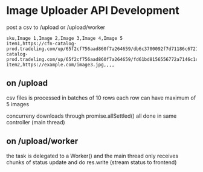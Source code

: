 # Image Uploader API Development

post a csv to /upload or /upload/worker

```csv
sku,Image 1,Image 2,Image 3,Image 4,Image 5
item1,https://cfn-catalog-prod.tradeling.com/up/65f2cf756aad860f7a264659/db6c3700092f7d71186c67213643e3fc.jpg,https://cfn-catalog-prod.tradeling.com/up/65f2cf756aad860f7a264659/fd61bd8156556772a7146c1c167c4fd4.jpg,,,
item2,https://example.com/image3.jpg,,,,
```

## on /upload

csv files is processed in batches of 10 rows
each row can have maximum of 5 images

concurreny downloads through promise.allSettled()
all done in same controller (main thread)

## on /upload/worker

the task is delegated to a Worker() and the main thread only receives chunks of status update and do res.write
(stream status to frontend)

